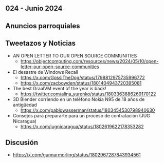 024 - Junio 2024
--

## Anuncios parroquiales


## Tweetazos y Noticias
* AN OPEN LETTER TO OUR OPEN SOURCE COMMUNITIES
  * https://objectcomputing.com/resources/news/2024/05/10/open-letter-our-open-source-communities
* El desastre de Windows Recall
  * https://x.com/GossiTheDog/status/1798812975735996772
  * https://x.com/zacbowden/status/1801404943720395081
* The best GraalVM event of the year is back!
  * https://twitter.com/alina_yurenko/status/1803363886269170122
* 3D Blender corriendo en un teléfono Nokia N95 de 18 años de antigüedad
  * https://x.com/pablowasserman/status/1803454530798940630
* Consejos para prepararte para un proceso de contratación (JUG Nicaragua)
  * https://x.com/jugnicaragua/status/1802619622178353282 
## Discusión
* https://x.com/gunnarmorling/status/1802967287843934561
